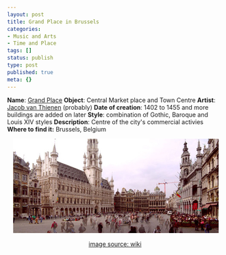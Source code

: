 ```yaml
---
layout: post
title: Grand Place in Brussels
categories:
- Music and Arts
- Time and Place
tags: []
status: publish
type: post
published: true
meta: {}
---
```

<strong>Name</strong>: <a href="http://en.wikipedia.org/wiki/Grand_Place">Grand Place</a>
<strong>Object</strong>: Central Market place and Town Centre
<strong>Artist</strong>: <a href="http://en.wikipedia.org/wiki/Jacob_van_Thienen">Jacob van Thienen</a> (probably)
<strong>Date of creation</strong>: 1402 to 1455 and more buildings are added on later
<strong>Style</strong>: combination of Gothic, Baroque and Louis XIV styles
<strong>Description</strong>: Centre of the city's commercial activies
<strong>Where to find it:</strong> Brussels, Belgium
<p align="center"> <img src="/img/grandplace_brussels.jpg" /></p>
<p align="center"><a href="http://en.wikipedia.org/wiki/Image:Grand_place_brussels_WQ3.jpg">image source: wiki</a></p>
